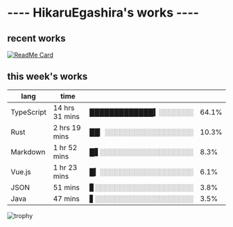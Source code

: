 # ---- HikaruEgashira's works ----

## recent works

[![ReadMe Card](https://github-readme-stats.vercel.app/api/pin/?username=twin-te&repo=twinte-front)](https://github.com/twin-te/twinte-front)

## this week's works

| lang        | time           |                       |        |
| ----------- | -------------- | --------------------- | ------ |
| TypeScript  | 14 hrs 31 mins | █████████████▍░░░░░░░ |  64.1% |
| Rust        | 2 hrs 19 mins  | ██▏░░░░░░░░░░░░░░░░░░ |  10.3% |
| Markdown    | 1 hr 52 mins   | █▋░░░░░░░░░░░░░░░░░░░ |   8.3% |
| Vue.js      | 1 hr 23 mins   | █▎░░░░░░░░░░░░░░░░░░░ |   6.1% |
| JSON        | 51 mins        | ▊░░░░░░░░░░░░░░░░░░░░ |   3.8% |
| Java        | 47 mins        | ▋░░░░░░░░░░░░░░░░░░░░ |   3.5% |

![trophy](https://github-profile-trophy.vercel.app/?username=HikaruEgashira&theme=onedark)
